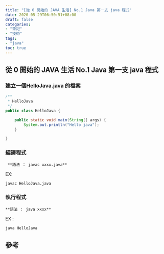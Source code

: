 ```yaml
---
title: "[從 0 開始的 JAVA 生活] No.1 Java 第一支 java 程式"
date: 2020-05-29T06:50:51+08:00
draft: false
categories:
- "筆記"
- "技術"
tags:
- "java"
toc: true
---
```


## **從 0 開始的 JAVA 生活 No.1 Java 第一支 java 程式**

<!--more-->

### **建立一個HelloJava.java 的檔案**

```java
/**
 * HelloJava
 */
public class HelloJava {

	public static void main(String[] args) {
		System.out.println("Hello java");
	}

}
```

### **編譯程式**

     **語法 ： javac xxxx.java**

EX: 

```bash
javac HelloJava.java
```

### **執行程式**

    **語法 ： java xxxx**

EX :

```bash
java HelloJava
```

## **參考**